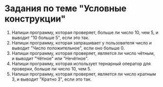 # Задания по теме "Условные конструкции"

1. Напиши программу, которая проверяет, больше ли число 10, чем 5, и выводит "10 больше 5", если это так.
2. Напиши программу, которая запрашивает у пользователя число и выводит "Число положительное", если оно больше 0.
3. Напиши программу, которая проверяет, является ли число чётным, и выводит "Чётное" или "Нечётное".
4. Напиши программу, которая использует тернарный оператор для проверки, больше ли число 10, чем 5.
5. Напиши программу, которая проверяет, является ли число кратным 3, и выводит "Кратно 3", если это так.